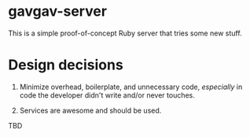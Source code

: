 # gavgav-server

This is a simple proof-of-concept Ruby server that tries some new stuff.

# Design decisions

1. Minimize overhead, boilerplate, and unnecessary code, _especially_ in code the developer didn't write and/or never touches.

2. Services are awesome and should be used.

TBD